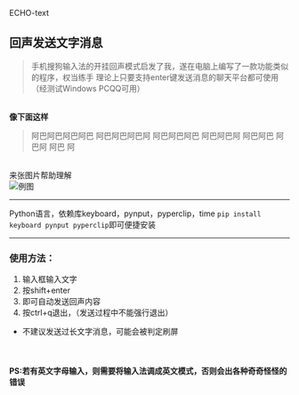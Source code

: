 ECHO-text
## 回声发送文字消息
> 手机搜狗输入法的开挂回声模式启发了我，遂在电脑上编写了一款功能类似的程序，权当练手
理论上只要支持enter键发送消息的聊天平台都可使用
（经测试Windows PCQQ可用）

<br>**像下面这样**
</br>

> 阿巴阿巴阿巴阿巴
阿巴阿巴阿巴阿
阿巴阿巴阿巴
阿巴阿巴阿
阿巴阿巴
阿巴阿
阿巴
阿

<br>来张图片帮助理解</br>
![例图](https://wx1.sbimg.cn/2020/08/09/ouUrw.png "例图")


------------

Python语言，依赖库keyboard，pynput，pyperclip，time
`pip install keyboard pynput pyperclip`即可便捷安装

------------

### 使用方法：
1. 输入框输入文字
2. 按shift+enter
3. 即可自动发送回声内容
4. 按ctrl+q退出，（发送过程中不能强行退出）
- 不建议发送过长文字消息，可能会被判定刷屏
<br>

#### PS:若有英文字母输入，则需要将输入法调成英文模式，否则会出各种奇奇怪怪的错误
</br>